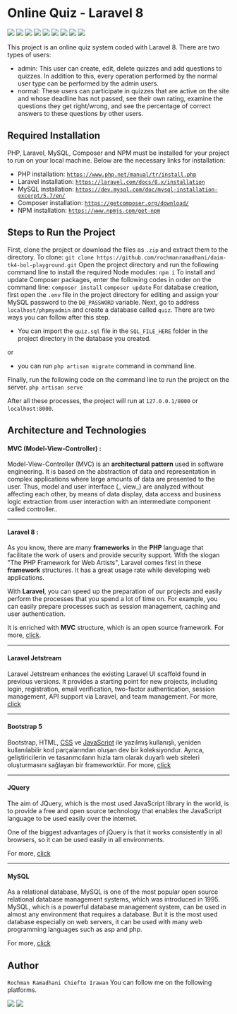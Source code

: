 ﻿# Online Quiz - Laravel 8

![](https://img.shields.io/badge/HTML5-E34F26?style=for-the-badge&logo=html5&logoColor=white)
![](https://img.shields.io/badge/CSS3-1572B6?style=for-the-badge&logo=css3&logoColor=white)
![](https://img.shields.io/badge/JavaScript-F7DF1E?style=for-the-badge&logo=javascript&logoColor=black)
![](https://img.shields.io/badge/jQuery-0769AD?style=for-the-badge&logo=jquery&logoColor=white)
![](https://img.shields.io/badge/PHP-777BB4?style=for-the-badge&logo=php&logoColor=white)
![](https://img.shields.io/badge/MySQL-00000F?style=for-the-badge&logo=mysql&logoColor=white)
![](https://img.shields.io/badge/npm-CB3837?style=for-the-badge&logo=npm&logoColor=white)
![](https://img.shields.io/badge/Bootstrap-563D7C?style=for-the-badge&logo=bootstrap&logoColor=white)
![](https://img.shields.io/badge/Laravel-FF2D20?style=for-the-badge&logo=laravel&logoColor=white)

This project is an online quiz system coded with Laravel 8. There are two types of users:

-   admin: This user can create, edit, delete quizzes and add questions to quizzes. In addition to this, every operation performed by the normal user type can be performed by the admin users.
-   normal: These users can participate in quizzes that are active on the site and whose deadline has not passed, see their own rating, examine the questions they get right/wrong, and see the percentage of correct answers to these questions by other users.

## Required Installation

PHP, Laravel, MySQL, Composer and NPM must be installed for your project to run on your local machine. Below are the necessary links for installation:

-   PHP installation: [`https://www.php.net/manual/tr/install.php`](https://www.php.net/manual/tr/install.php)
-   Laravel installation: [`https://laravel.com/docs/8.x/installation`](https://laravel.com/docs/8.x/installation)
-   MySQL installation: [`https://dev.mysql.com/doc/mysql-installation-excerpt/5.7/en/`](https://dev.mysql.com/doc/mysql-installation-excerpt/5.7/en/)
-   Composer installation: [`https://getcomposer.org/download/`](https://getcomposer.org/download/)
-   NPM installation: [`https://www.npmjs.com/get-npm`](https://www.npmjs.com/get-npm)

## Steps to Run the Project

First, clone the project or download the files as `.zip` and extract them to the directory. To clone:
`git clone https://github.com/rochmanramadhani/daim-tk4-bol-playground.git`
Open the project directory and run the following command line to install the required Node modules:
`npm i`
To install and update Composer packages, enter the following codes in order on the command line:
`composer install`
`composer update`
For database creation, first open the `.env` file in the project directory for editing and assign your MySQL password to the `DB_PASSWORD` variable. Next, go to address `localhost/phpmyadmin` and create a database called `quiz`. There are two ways you can follow after this step.

-   You can import the `quiz.sql` file in the `SQL_FILE_HERE` folder in the project directory in the database you created.

or

-   you can run `php artisan migrate` command in command line.

Finally, run the following code on the command line to run the project on the server.
`php artisan serve`

After all these processes, the project will run at `127.0.0.1/8000` or `localhost:8000`.

## Architecture and Technologies

#### **MVC (Model-View-Controller) :**

Model-View-Controller (MVC) is an **architectural pattern** used in software engineering. It is based on the abstraction of data and representation in complex applications where large amounts of data are presented to the user. Thus, model and user interface (_ view_) are analyzed without affecting each other, by means of data display, data access and business logic extraction from user interaction with an intermediate component called controller..

<hr>

#### **Laravel 8 :**

As you know, there are many **frameworks** in the **PHP** language that facilitate the work of users and provide security support. With the slogan "The PHP Framework for Web Artists", Laravel comes first in these **framework** structures. It has a great usage rate while developing web applications.

With **Laravel**, you can speed up the preparation of our projects and easily perform the processes that you spend a lot of time on. For example, you can easily prepare processes such as session management, caching and user authentication.

It is enriched with **MVC** structure, which is an open source framework.
For more, [click](https://laravel.com/docs/8.x/).

<hr>

#### **Laravel Jetstream**

Laravel Jetstream enhances the existing Laravel UI scaffold found in previous versions. It provides a starting point for new projects, including login, registration, email verification, two-factor authentication, session management, API support via Laravel, and team management.
For more, [click](https://github.com/laravel/jetstream)

<hr>

#### **Bootstrap 5**

Bootstrap, HTML, [CSS](https://www.argenova.com.tr/css "CSS") ve [JavaScript](https://www.argenova.com.tr/javascript "JavaScript") ile yazılmış kullanışlı, yeniden kullanılabilir kod parçalarından oluşan dev bir koleksiyondur. Ayrıca, geliştiricilerin ve tasarımcıların hızla tam olarak duyarlı web siteleri oluşturmasını sağlayan bir frameworktür.
For more, [click](https://getbootstrap.com/docs/5.0/getting-started/introduction/)

<hr>

#### **JQuery**

The aim of JQuery, which is the most used JavaScript library in the world, is to provide a free and open source technology that enables the JavaScript language to be used easily over the internet.

One of the biggest advantages of jQuery is that it works consistently in all browsers, so it can be used easily in all environments.

For more, [click](https://jquery.com/)

<hr>

#### **MySQL**

As a relational database, MySQL is one of the most popular open source relational database management systems, which was introduced in 1995. MySQL, which is a powerful database management system, can be used in almost any environment that requires a database. But it is the most used database especially on web servers, it can be used with many web programming languages such as asp and php.

For more, [click](https://www.mysql.com/)

## Author

`Rochman Ramadhani Chiefto Irawan` You can follow me on the following platforms.
<br>

[![](https://img.shields.io/badge/linkedin-%230077B5.svg?&style=for-the-badge&logo=linkedin&logoColor=white)](https://www.linkedin.com/in/rochmanramadhani)
[![](https://img.shields.io/badge/Instagram-E4405F?style=for-the-badge&logo=instagram&logoColor=white)](https://www.instagram.com/rochmanramadhanii)
